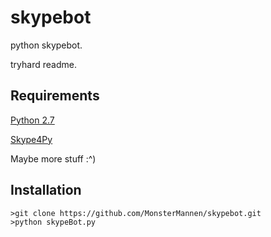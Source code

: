 # skypebot
python skypebot.

tryhard readme.

## Requirements
[Python 2.7](https://www.python.org/)

[Skype4Py](https://github.com/Skype4Py/Skype4Py)

Maybe more stuff :^)

## Installation
```
>git clone https://github.com/MonsterMannen/skypebot.git
>python skypeBot.py
```
